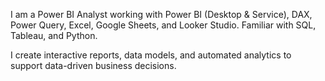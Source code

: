 I am a Power BI Analyst working with Power BI (Desktop & Service), DAX, Power Query, Excel, Google Sheets, and Looker Studio.
Familiar with SQL, Tableau, and Python.

I create interactive reports, data models, and automated analytics to support data-driven business decisions.
